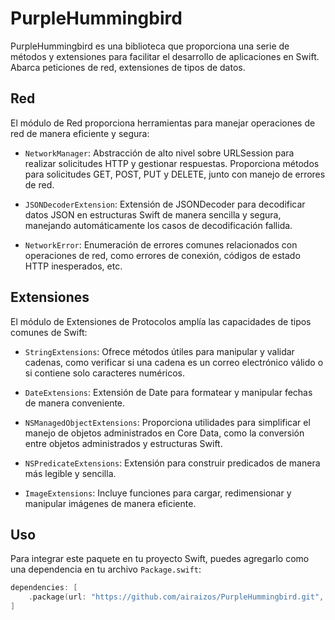 # PurpleHummingbird

PurpleHummingbird es una biblioteca que proporciona una serie de métodos y extensiones para facilitar el desarrollo de aplicaciones en Swift. Abarca peticiones de red, extensiones de tipos de datos.

## Red

El módulo de Red proporciona herramientas para manejar operaciones de red de manera eficiente y segura:

- `NetworkManager`: Abstracción de alto nivel sobre URLSession para realizar solicitudes HTTP y gestionar respuestas. Proporciona métodos para solicitudes GET, POST, PUT y DELETE, junto con manejo de errores de red.

- `JSONDecoderExtension`: Extensión de JSONDecoder para decodificar datos JSON en estructuras Swift de manera sencilla y segura, manejando automáticamente los casos de decodificación fallida.

- `NetworkError`: Enumeración de errores comunes relacionados con operaciones de red, como errores de conexión, códigos de estado HTTP inesperados, etc.


## Extensiones

El módulo de Extensiones de Protocolos amplía las capacidades de tipos comunes de Swift:

- `StringExtensions`: Ofrece métodos útiles para manipular y validar cadenas, como verificar si una cadena es un correo electrónico válido o si contiene solo caracteres numéricos.

- `DateExtensions`: Extensión de Date para formatear y manipular fechas de manera conveniente.

- `NSManagedObjectExtensions`: Proporciona utilidades para simplificar el manejo de objetos administrados en Core Data, como la conversión entre objetos administrados y estructuras Swift.

- `NSPredicateExtensions`: Extensión para construir predicados de manera más legible y sencilla.

- `ImageExtensions`: Incluye funciones para cargar, redimensionar y manipular imágenes de manera eficiente.

## Uso

Para integrar este paquete en tu proyecto Swift, puedes agregarlo como una dependencia en tu archivo `Package.swift`:

```swift
dependencies: [
    .package(url: "https://github.com/airaizos/PurpleHummingbird.git", from: "1.0.0")
]
